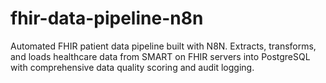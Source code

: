 # fhir-data-pipeline-n8n
Automated FHIR patient data pipeline built with N8N. Extracts, transforms, and loads healthcare data from SMART on FHIR servers into PostgreSQL with comprehensive data quality scoring and audit logging.
